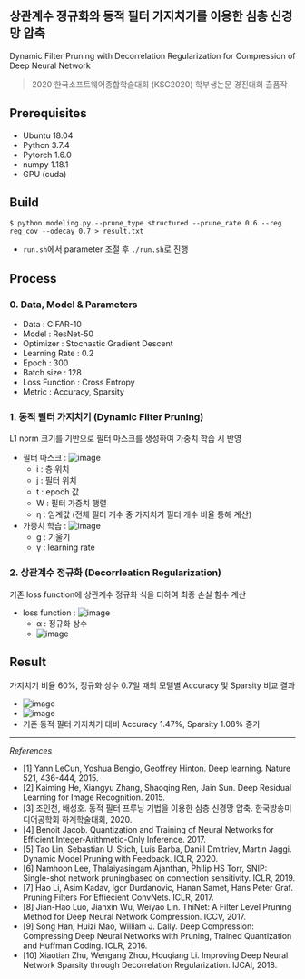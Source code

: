 ## 상관계수 정규화와 동적 필터 가지치기를 이용한 심층 신경망 압축
Dynamic Filter Pruning with Decorrelation Regularization for Compression of Deep Neural Network
> 2020 한국소프트웨어종합학술대회 (KSC2020) 학부생논문 경진대회 출품작

## Prerequisites

* Ubuntu 18.04
* Python 3.7.4
* Pytorch 1.6.0
* numpy 1.18.1
* GPU (cuda)

## Build

```
$ python modeling.py --prune_type structured --prune_rate 0.6 --reg reg_cov --odecay 0.7 > result.txt
```
* `run.sh`에서 parameter 조절 후 `./run.sh`로 진행

## Process
### 0. Data, Model & Parameters
- Data : CIFAR-10
- Model : ResNet-50
- Optimizer : Stochastic Gradient Descent
- Learning Rate : 0.2
- Epoch : 300
- Batch size : 128
- Loss Function : Cross Entropy
- Metric : Accuracy, Sparsity

### 1. 동적 필터 가지치기 (Dynamic Filter Pruning)
L1 norm 크기를 기반으로 필터 마스크를 생성하여 가중치 학습 시 반영
- 필터 마스크 : ![image](https://user-images.githubusercontent.com/41580746/102396051-41616d80-401f-11eb-9738-7b5df9aee0d4.png)
   - i : 층 위치
   - j : 필터 위치
   - t : epoch 값
   - W : 필터 가중치 행렬
   - η : 임계값 (전체 필터 개수 중 가지치기 필터 개수 비율 통해 계산)
- 가중치 학습 : ![image](https://user-images.githubusercontent.com/41580746/102396101-51794d00-401f-11eb-9303-99dd712798ee.png)
   - g : 기울기
   - γ : learning rate

### 2. 상관계수 정규화 (Decorrleation Regularization)
기존 loss function에 상관계수 정규화 식을 더하여 최종 손실 함수 계산
- loss function : ![image](https://user-images.githubusercontent.com/41580746/102396482-d82e2a00-401f-11eb-93b3-7db5fea8f8af.png)
   - α : 정규화 상수
   - ![image](https://user-images.githubusercontent.com/41580746/102396603-01e75100-4020-11eb-933e-f85305dd874d.png)

## Result
가지치기 비율 60%, 정규화 상수 0.7일 때의 모델별 Accuracy 및 Sparsity 비교 결과
- ![image](https://user-images.githubusercontent.com/41580746/102395542-a072b280-401e-11eb-9e47-c3b52d859479.png)
- ![image](https://user-images.githubusercontent.com/41580746/102396706-28a58780-4020-11eb-9ebb-6cc723b4fcbf.png)
- 기존 동적 필터 가지치기 대비 Accuracy 1.47%, Sparsity 1.08% 증가

---

_References_
- [1] Yann LeCun, Yoshua Bengio, Geoffrey Hinton. Deep learning. Nature 521, 436-444, 2015.
- [2] Kaiming He, Xiangyu Zhang, Shaoqing Ren, Jain Sun. Deep Residual Learning for Image Recognition. 2015.
- [3] 조인천, 배성호. 동적 필터 프루닝 기법을 이용한 심층 신경망 압축. 한국방송미디어공학회 하계학술대회, 2020.
- [4] Benoit Jacob. Quantization and Training of Neural Networks for Efficient Integer-Arithmetic-Only Inference. 2017.
- [5] Tao Lin, Sebastian U. Stich, Luis Barba, Daniil Dmitriev, Martin Jaggi. Dynamic Model Pruning with Feedback. ICLR, 2020.
- [6] Namhoon Lee, Thalaiyasingam Ajanthan, Philip HS Torr, SNIP: Single-shot network pruningbased on connection sensitivity. ICLR, 2019.
- [7] Hao Li, Asim Kadav, Igor Durdanovic, Hanan Samet, Hans Peter Graf. Pruning Filters For Effiecient ConvNets. ICLR, 2017.
- [8] Jian-Hao Luo, Jianxin Wu, Weiyao Lin. ThiNet: A Filter Level Pruning Method for Deep Neural Network Compression. ICCV, 2017.
- [9] Song Han, Huizi Mao, William J. Dally. Deep Compression: Compressing Deep Neural Networks with Pruning, Trained Quantization and Huffman Coding. ICLR, 2016.
- [10] Xiaotian Zhu, Wengang Zhou, Houqiang Li. Improving Deep Neural Network Sparsity through Decorrelation Regularization. IJCAI, 2018.
